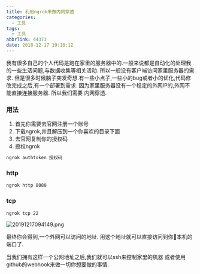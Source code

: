 ```yaml
---
title: 利用ngrok来做内网穿透
categories:
  - 工具
tags:
  - 工具
abbrlink: 44373
date: 2018-12-17 19:10:12
---
```


我有很多自己的个人代码是跑在家里的服务器中的.一般来说都是自动化的处理我的一些生活问题,与数据收集等相关活动. 所以一般没有客户端访问家里服务器的需求. 但是很多时候脑子突发奇想.有一些小点子,一些小的bug或者小的优化,代码修改完成之后,有一个部署到需求. 因为家里服务器没有一个稳定的外网IP的,外网不能直接连接服务器. 所以我们需要 内网穿透.
<!-- more -->



### 用法
1. 首先你需要去官网注册一个账号
2. 下载ngrok,并且解压到一个你喜欢的目录下面
3. 去官网复制你的授权码
4. 授权ngrok
``` bash
ngrok authtoken 授权码
```
### http
``` bash
ngrok http 8080
```

### tcp
``` bash
ngrok tcp 22
```

![20191217094149.png](http://qiniu.xxgtalk.cn/blog/images/20191217094149.png)

最终你会得到,一个外网可以访问的地址. 用这个地址就可以直接访问到你本机的端口了.  

当我们拥有这样一个公网地址之后,我们就可以ssh来控制家里的机器 或者使用github的webhook来做一切你想要做的事情.